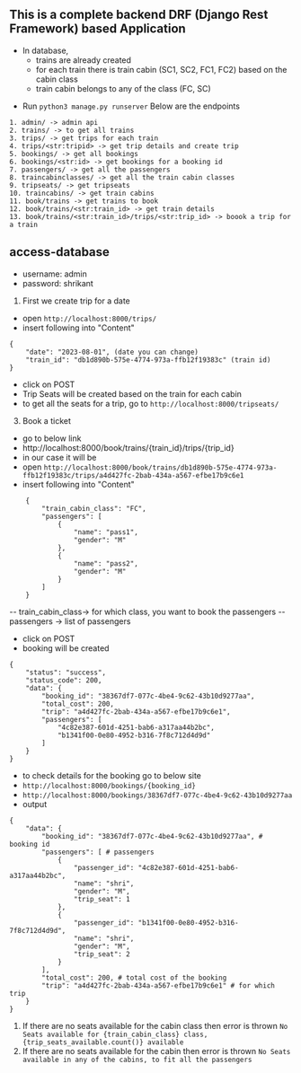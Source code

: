 ## This is a complete backend DRF (Django Rest Framework) based Application
- In database,
    - trains are already created
    - for each train there is train cabin (SC1, SC2, FC1, FC2) based on the cabin class
    - train cabin belongs to any of the class (FC, SC)
* Run `python3 manage.py runserver`
Below are the endpoints
```
1. admin/ -> admin api
2. trains/ -> to get all trains
3. trips/ -> get trips for each train
4. trips/<str:tripid> -> get trip details and create trip
5. bookings/ -> get all bookings
6. bookings/<str:id> -> get bookings for a booking id
7. passengers/ -> get all the passengers
8. traincabinclasses/ -> get all the train cabin classes
9. tripseats/ -> get tripseats
10. traincabins/ -> get train cabins 
11. book/trains -> get trains to book
12. book/trains/<str:train_id> -> get train details
13. book/trains/<str:train_id>/trips/<str:trip_id> -> boook a trip for a train
```
## access-database 
- username: admin
- password: shrikant
1. First we create trip for a date
- open `http://localhost:8000/trips/`
- insert following into "Content"
```
{
    "date": "2023-08-01", (date you can change)
    "train_id": "db1d890b-575e-4774-973a-ffb12f19383c" (train id)
}
```

- click on POST
- Trip Seats will be created based on the train for each cabin
- to get all the seats for a trip, go to `http://localhost:8000/tripseats/`
3. Book a ticket
- go to below link
- http://localhost:8000/book/trains/{train_id}/trips/{trip_id}
- in our case it will be
- open `http://localhost:8000/book/trains/db1d890b-575e-4774-973a-ffb12f19383c/trips/a4d427fc-2bab-434a-a567-efbe17b9c6e1`
- insert following into "Content"
```
    {
        "train_cabin_class": "FC", 
        "passengers": [
            {
                "name": "pass1",
                "gender": "M"
            },
            {
                "name": "pass2",
                "gender": "M"
            }
        ]
    }
```
-- train_cabin_class-> for which class, you want to book the passengers
-- passengers -> list of passengers
- click on POST
- booking will be created
```
{
    "status": "success",
    "status_code": 200,
    "data": {
        "booking_id": "38367df7-077c-4be4-9c62-43b10d9277aa",
        "total_cost": 200,
        "trip": "a4d427fc-2bab-434a-a567-efbe17b9c6e1",
        "passengers": [
            "4c82e387-601d-4251-bab6-a317aa44b2bc",
            "b1341f00-0e80-4952-b316-7f8c712d4d9d"
        ]
    }
}
```
- to check details for the booking go to below site
- `http://localhost:8000/bookings/{booking_id}`
- `http://localhost:8000/bookings/38367df7-077c-4be4-9c62-43b10d9277aa`
- output
```
{
    "data": {
        "booking_id": "38367df7-077c-4be4-9c62-43b10d9277aa", # booking id
        "passengers": [ # passengers
            {
                "passenger_id": "4c82e387-601d-4251-bab6-a317aa44b2bc",
                "name": "shri",
                "gender": "M",
                "trip_seat": 1
            },
            {
                "passenger_id": "b1341f00-0e80-4952-b316-7f8c712d4d9d",
                "name": "shri",
                "gender": "M",
                "trip_seat": 2
            }
        ],
        "total_cost": 200, # total cost of the booking
        "trip": "a4d427fc-2bab-434a-a567-efbe17b9c6e1" # for which trip
    }
}
```

1. If there are no seats available for the cabin class then error is thrown
`No Seats available for {train_cabin_class} class, {trip_seats_available.count()} available`
2. If there are no seats available for the cabin then error is thrown
`No Seats available in any of the cabins, to fit all the passengers`